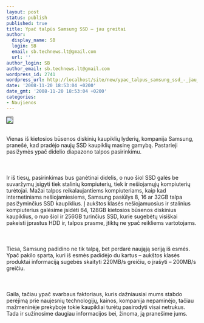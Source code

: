 ```yaml
---
layout: post
status: publish
published: true
title: Ypač talpūs Samsung SSD – jau greitai
author:
  display_name: SB
  login: SB
  email: sb.technews.lt@gmail.com
  url: ''
author_login: SB
author_email: sb.technews.lt@gmail.com
wordpress_id: 2741
wordpress_url: http://localhost/site/new/ypac_talpus_samsung_ssd_-_jau_greitai/
date: '2008-11-20 18:53:04 +0200'
date_gmt: '2008-11-20 18:53:04 +0200'
categories:
- Naujienos
---
```

<div class="imgright"><img src="http://www.technews.lt/upl/Failai/samsung_256gbssd.jpg" border="1"></div>
<p><br>Vienas iš kietosios būsenos diskinių kaupiklių lyderių, kompanija Samsung, pranešė, kad pradėjo naujų SSD kaupiklių masinę gamybą. Pastarieji pasižymės ypač didelio diapazono talpos pasirinkimu.<br />
<br><br />
<br>Ir iš tiesų, pasirinkimas bus ganėtinai didelis, o nuo šiol SSD galės be suvaržymų įsigyti tiek stalinių kompiuterių, tiek ir nešiojamųjų kompiuterių turėtojai. Mažai talpos reikalaujantiems kompiuteriams, kaip kad internetiniams nešiojamiesiems, Samsung pasiūlys 8, 16 ar 32GB talpa pasižyminčius SSD kaupiklius. Į aukštos klasės nešiojamuosius ir stalinius kompiuterius galėsime įsidėti 64, 128GB kietosios būsenos diskinius kaupiklius, o nuo šiol ir 256GB turinčius SSD, kurie sugebėtų visiškai pakeisti įprastus HDD ir, talpos prasme, įtiktų ne ypač reikliems vartotojams.<br />
<br><br />
<br>Tiesa, Samsung padidino ne tik talpą, bet perdarė naująją seriją iš esmės. Ypač pakilo sparta, kuri iš esmės padidėjo du kartus – aukštos klasės produktai informaciją sugebės skaityti 220MB/s greičiu, o įrašyti – 200MB/s greičiu.<br />
<br><br />
<br>Gaila, tačiau ypač svarbaus faktoriaus, kuris dažniausiai mums stabdo perėjimą prie naujesnių technologijų, kainos, kompanija nepaminėjo, tačiau mažmeninėje prekyboje tokie kaupikliai turėtų pasirodyti visai netrukus. Tada ir sužinosime daugiau informacijos bei, žinoma, ją pranešime jums.<br />
<br></p>
